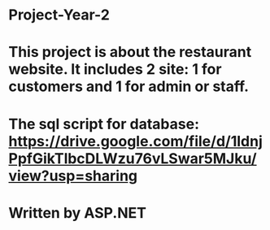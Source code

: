 # Project-Year-2
# This project is about the restaurant website. It includes 2 site: 1 for customers and 1 for admin or staff.
# The sql script for database: https://drive.google.com/file/d/1ldnjPpfGikTlbcDLWzu76vLSwar5MJku/view?usp=sharing
# Written by ASP.NET
